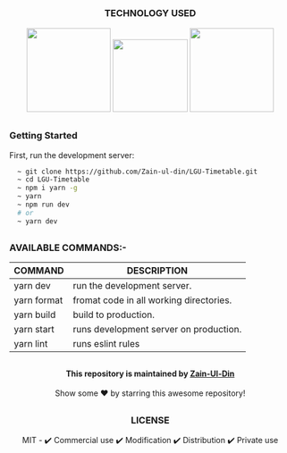 
<!-- techonology used -->

##
### 

<div align='center'>
<h3>TECHNOLOGY USED</h3>
<img src = 'https://user-images.githubusercontent.com/78583049/208113209-bfd8c0a3-e692-4580-bdd7-b51226b2abd2.svg' width = '150px' height = '150px'/>
<img src = 'https://user-images.githubusercontent.com/78583049/208115254-3b69803f-c8f0-4bf9-bb54-f57b2f817453.svg' width = '134px' height = '130px'/>
<img src = 'https://user-images.githubusercontent.com/78583049/208114006-e5689598-cc0f-4a07-88c3-4add1c8094d7.svg' width = '150px' height = '150px'/>
</div>

##

<!-- Get Started Guide -->

### Getting Started

First, run the development server:

```bash
  ~ git clone https://github.com/Zain-ul-din/LGU-Timetable.git
  ~ cd LGU-Timetable
  ~ npm i yarn -g 
  ~ yarn
  ~ npm run dev
  # or
  ~ yarn dev
```

##

<!-- commands description -->


<h3>AVAILABLE COMMANDS:- </h3>

|   COMMAND   | DESCRIPTION | 
|-------------|-------------|       
| yarn dev    | run the development server.             |       
| yarn format | fromat code in all working directories. |     
| yarn build  | build to production.                    | 
| yarn start  | runs development server on production.  |
| yarn lint   | runs eslint rules                       |

##

<!-- about -->

##

<div align="center">
<h4 font-weight="bold">This repository is maintained by <a href="https://github.com/Zain-ul-din">Zain-Ul-Din</a></h4>
<p> Show some ❤️ by starring this awesome repository! </p>
</div>

<!-- license -->

## 

<div align='center'>
<h3>LICENSE</h3>

MIT - ✔️ Commercial use ✔️ Modification ✔️ Distribution ✔️ Private use
</div>

##
